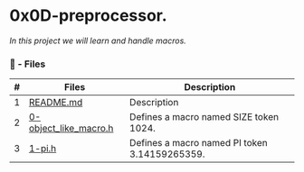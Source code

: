 # 0x0D-preprocessor.

_In this project we will learn and handle macros._

### :memo: - Files
#|Files|Description
---|---|---
1|[README.md](./README.md)|Description
2|[0-object_like_macro.h](./0-object_like_macro.h)| Defines a macro named SIZE token 1024.
3|[1-pi.h](./1-pi.h)| Defines a macro named PI token 3.14159265359.
